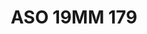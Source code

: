 ---
title: ASO 19MM 179
date: 
draft: false

# descripcion
description : Anillo de plata 925.

materials: Plata 925

color: 

dimensions: 19mm diámetro

code: 05-23-1568

type: "Anillos"

categories: []

price: $8.990,00

price_eftvo: $7.640,00

# Images
# first image will be shown in the product page
images:
  # - image: "images/path_to_image"
  # La ubicacion de las imagenes es imagenes/Anillos/Anillos.Solo Plata/05-23-1568-aso-19mm-179
  - image: "./images/anillos/solo_plata/05-23-1568-aso-19mm-179.jpg"
---